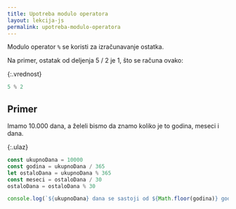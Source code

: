 ```yaml
---
title: Upotreba modulo operatora
layout: lekcija-js
permalink: upotreba-modulo-operatora
---
```


Modulo operator `%` se koristi za izračunavanje ostatka. 

Na primer, ostatak od deljenja 5 / 2 je 1, što se računa ovako:

{:.vrednost}
```js
5 % 2
```

## Primer

Imamo 10.000 dana, a želeli bismo da znamo koliko je to godina, meseci i dana. 

{:.ulaz}
```js
const ukupnoDana = 10000
const godina = ukupnoDana / 365
let ostaloDana = ukupnoDana % 365
const meseci = ostaloDana / 30
ostaloDana = ostaloDana % 30

console.log(`${ukupnoDana} dana se sastoji od ${Math.floor(godina)} godina, ${Math.floor(meseci)} meseci i ${ostaloDana} dana.`)

```